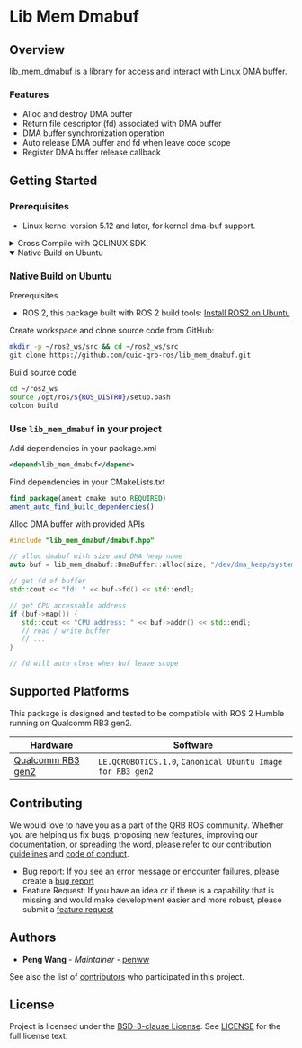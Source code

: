 # Lib Mem Dmabuf

## Overview

lib_mem_dmabuf is a library for access and interact with Linux DMA buffer.

### Features

* Alloc and destroy DMA buffer
* Return file descriptor (fd) associated with DMA buffer
* DMA buffer synchronization operation
* Auto release DMA buffer and fd when leave code scope
* Register DMA buffer release callback

## Getting Started

### Prerequisites

- Linux kernel version 5.12 and later, for kernel dma-buf support.

<details><summary>Cross Compile with QCLINUX SDK</summary>

### Cross Compile with QCLINUX SDK

Setup QCLINUX SDK environments:
- Reference [QRB ROS Documents: Getting Started](https://quic-qrb-ros.github.io/getting_started/environment_setup.html)

Create workspace in QCLINUX SDK environment and clone source code

```bash
mkdir -p <qirp_decompressed_workspace>/qirp-sdk/ros_ws
cd <qirp_decompressed_workspace>/qirp-sdk/ros_ws

git clone https://github.com/quic-qrb-ros/lib_mem_dmabuf.git
```

Build source code with QCLINUX SDK

```bash
export AMENT_PREFIX_PATH="${OECORE_TARGET_SYSROOT}/usr;${OECORE_NATIVE_SYSROOT}/usr"
export PYTHONPATH=${PYTHONPATH}:${OECORE_TARGET_SYSROOT}/usr/lib/python3.10/site-packages

colcon build --merge-install --cmake-args \
  -DPython3_ROOT_DIR=${OECORE_TARGET_SYSROOT}/usr \
  -DPython3_NumPy_INCLUDE_DIR=${OECORE_TARGET_SYSROOT}/usr/lib/python3.10/site-packages/numpy/core/include \
  -DPYTHON_SOABI=cpython-310-aarch64-linux-gnu -DCMAKE_STAGING_PREFIX=$(pwd)/install \
  -DCMAKE_PREFIX_PATH=$(pwd)/install/share \
  -DBUILD_TESTING=OFF
```

</details>

<details open><summary>Native Build on Ubuntu</summary>

### Native Build on Ubuntu

Prerequisites

- ROS 2, this package built with ROS 2 build tools: [Install ROS2 on Ubuntu](https://docs.ros.org/en/humble/Installation/Ubuntu-Install-Debs.html)

Create workspace and clone source code from GitHub:

```bash
mkdir -p ~/ros2_ws/src && cd ~/ros2_ws/src
git clone https://github.com/quic-qrb-ros/lib_mem_dmabuf.git
```
Build source code

```bash
cd ~/ros2_ws
source /opt/ros/${ROS_DISTRO}/setup.bash
colcon build
```

</details>

### Use `lib_mem_dmabuf` in your project

Add dependencies in your package.xml

```xml
<depend>lib_mem_dmabuf</depend>
```

Find dependencies in your CMakeLists.txt

```cmake
find_package(ament_cmake_auto REQUIRED)
ament_auto_find_build_dependencies()
```

Alloc DMA buffer with provided APIs

```c++
#include "lib_mem_dmabuf/dmabuf.hpp"

// alloc dmabuf with size and DMA heap name
auto buf = lib_mem_dmabuf::DmaBuffer::alloc(size, "/dev/dma_heap/system");

// get fd of buffer
std::cout << "fd: " << buf->fd() << std::endl;

// get CPU accessable address
if (buf->map()) {
   std::cout << "CPU address: " << buf->addr() << std::endl;
   // read / write buffer
   // ...
}

// fd will auto close when buf leave scope
```

## Supported Platforms

This package is designed and tested to be compatible with ROS 2 Humble running on Qualcomm RB3 gen2.

| Hardware                                                     | Software          |
| ------------------------------------------------------------ | ----------------- |
| [Qualcomm RB3 gen2](https://www.qualcomm.com/developer/hardware/rb3-gen-2-development-kit) | `LE.QCROBOTICS.1.0`, `Canonical Ubuntu Image for RB3 gen2` |

## Contributing

We would love to have you as a part of the QRB ROS community. Whether you are helping us fix bugs, proposing new features, improving our documentation, or spreading the word, please refer to our [contribution guidelines](./CONTRIBUTING.md) and [code of conduct](./CODE_OF_CONDUCT.md).

- Bug report: If you see an error message or encounter failures, please create a [bug report](../../issues)
- Feature Request: If you have an idea or if there is a capability that is missing and would make development easier and more robust, please submit a [feature request](../../issues)

## Authors

* **Peng Wang** - *Maintainer* - [penww](https://github.com/penww)

See also the list of [contributors](https://github.com/your/project/contributors) who participated in this project.

## License

Project is licensed under the [BSD-3-clause License](https://spdx.org/licenses/BSD-3-Clause.html). See [LICENSE](./LICENSE) for the full license text.
